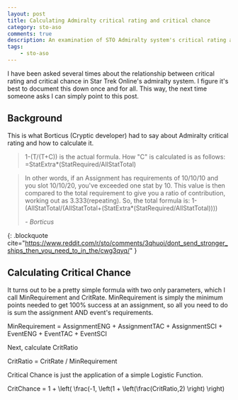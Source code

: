 ```yaml
---
layout: post
title: Calculating Admiralty critical rating and critical chance
category: sto-aso
comments: true
description: An examination of STO Admiralty system's critical rating and critical chance. 
tags:
	- sto-aso
---
```


I have been asked several times about the relationship between critical rating and critical chance in Star Trek Online's admiralty system. I figure it's best to document this down once and for all. This way, the next time someone asks I can simply point to this post.

## Background

This is what Borticus (Cryptic developer) had to say about Admiralty critical rating and how to calculate it.

> 1-(T/(T+C)) is the actual formula.
> How "C" is calculated is as follows:
> =StatExtra*(StatRequired/AllStatTotal)

> In other words, if an Assignment has requirements of 10/10/10 and you slot 10/10/20, you've exceeded one stat by 10. This value is then compared to the total requirement to give you a ratio of contribution, working out as 3.333(repeating).
> So, the total formula is:
> 1-(AllStatTotal/(AllStatTotal+(StatExtra*(StatRequired/AllStatTotal))))
> <footer><cite> - Borticus</cite></footer>
{: .blockquote cite="https://www.reddit.com/r/sto/comments/3qhuoi/dont_send_stronger_ships_then_you_need_to_in_the/cwg3qyq/" }


## Calculating Critical Chance

It turns out to be a pretty simple formula with two only parameters, which I call MinRequirement and CritRate. MinRequirement is simply the minimum points needed to get 100% success at an assignment, so all you need to do is sum the assignment AND event's requirements.

MinRequirement = AssignmentENG + AssignmentTAC + AssignmentSCI + EventENG + EventTAC + EventSCI

Next, calculate CritRatio

CritRatio = CritRate / MinRequirement

Critical Chance is just the application of a simple Logistic Function.

CritChance = 1 + \left( \frac(-1, \left(1 + \left(\frac(CritRatio,2) \right) \right)

